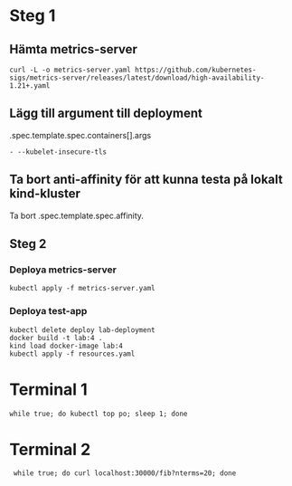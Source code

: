 # Steg 1

## Hämta metrics-server

```
curl -L -o metrics-server.yaml https://github.com/kubernetes-sigs/metrics-server/releases/latest/download/high-availability-1.21+.yaml
```

## Lägg till argument till deployment
.spec.template.spec.containers[].args

```
- --kubelet-insecure-tls
```

## Ta bort anti-affinity för att kunna testa på lokalt kind-kluster
Ta bort .spec.template.spec.affinity.

## Steg 2

### Deploya metrics-server
```
kubectl apply -f metrics-server.yaml
```

### Deploya test-app
```
kubectl delete deploy lab-deployment
docker build -t lab:4 .
kind load docker-image lab:4
kubectl apply -f resources.yaml
```

# Terminal 1
```
while true; do kubectl top po; sleep 1; done
```

# Terminal 2

```
 while true; do curl localhost:30000/fib?nterms=20; done
 ```

